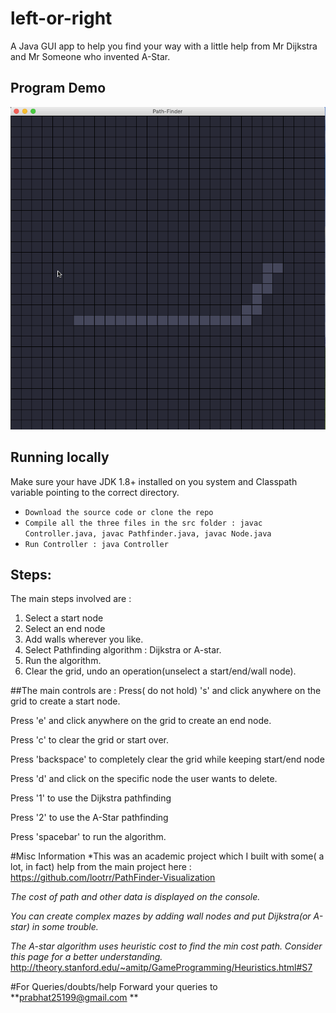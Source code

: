 # left-or-right
A Java GUI app to help you find your way with a little help from Mr Dijkstra and Mr Someone who invented A-Star. 


## Program Demo
<img src='Demo.gif' title='Gif demo of pathfinder!' alt='PathFinder!'>

## Running locally
Make sure your have JDK 1.8+ installed on you system and Classpath variable pointing to the correct directory.
* `Download the source code or clone the repo`
* `Compile all the three files in the src folder : javac Controller.java, javac Pathfinder.java, javac Node.java`
* `Run Controller : java Controller`



## Steps:

The main steps involved are : 
1. Select a start node
2. Select an end node 
3. Add walls wherever you like.
4. Select Pathfinding algorithm : Dijkstra or A-star.
5. Run the algorithm.
6. Clear the grid, undo an operation(unselect a start/end/wall node).

##The main controls are :
Press( do not hold) 's' and click anywhere on the grid to create a start node.

Press 'e' and click anywhere on the grid to create an end node.

Press 'c' to clear the grid or start over.

Press 'backspace' to completely clear the grid while keeping start/end node

Press 'd' and click on the specific node the user wants to delete.

Press '1' to use the Dijkstra pathfinding

Press '2' to use the A-Star pathfinding

Press 'spacebar' to run the algorithm.

#Misc Information
*This was an academic project which I built with some( a lot, in fact) help from the main project here :
https://github.com/lootrr/PathFinder-Visualization

*The cost of path and other data is displayed on the console.*


*You can create complex mazes by adding wall nodes and put Dijkstra(or A-star) in some trouble.*

*The A-star algorithm uses heuristic cost to find the min cost path. Consider this page for a better understanding.*
http://theory.stanford.edu/~amitp/GameProgramming/Heuristics.html#S7 

#For Queries/doubts/help
Forward your queries to **prabhat25199@gmail.com **


